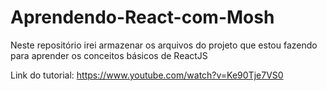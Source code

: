 # Aprendendo-React-com-Mosh
Neste repositório irei armazenar os arquivos do projeto que estou fazendo para aprender os conceitos básicos de ReactJS

Link do tutorial: https://www.youtube.com/watch?v=Ke90Tje7VS0
